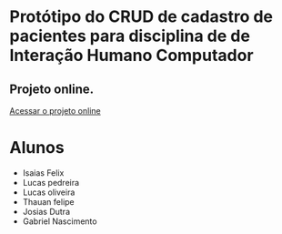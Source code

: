 
# Protótipo do CRUD de cadastro de pacientes para disciplina de de Interação Humano Computador

## Projeto online.

[Acessar o projeto online](https://hospital.erecibos.com.br/login)

# Alunos
- Isaias Felix
- Lucas pedreira
- Lucas oliveira
- Thauan felipe
- Josias Dutra
- Gabriel Nascimento
